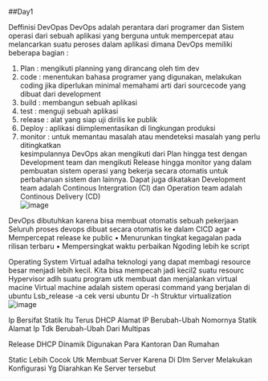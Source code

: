 ##Day1

Deffinisi DevOpas 
DevOps adalah perantara dari programer dan Sistem operasi dari sebuah aplikasi yang berguna untuk mempercepat atau melancarkan suatu peroses dalam aplikasi dimana DevOps memiliki beberapa bagian :
1. Plan : mengikuti planning yang dirancang oleh tim dev
2. code : menentukan bahasa programer yang digunakan, melakukan coding jika diperlukan minimal memahami arti dari sourcecode yang dibuat dari development 
3. build : membangun sebuah aplikasi
4. test : menguji sebuah aplikasi
5. release : alat yang siap uji dirilis ke publik
6. Deploy : aplikasi diimplementasikan di lingkungan produksi
7. monitor : untuk memantau masalah atau mendeteksi masalah yang perlu ditingkatkan <br>
kesimpulannya DevOps akan mengikuti dari Plan hingga test dengan Development team dan mengikuti Release hingga monitor yang dalam pembuatan sistem operasi yang bekerja secara otomatis untuk perbaharuan sistem dan lainnya. Dapat juga dikatakan Development team adalah Continous Intergration (CI)  dan Operation team adalah Continous Delivery (CD) <br>
![image](https://github.com/user-attachments/assets/12278286-afb8-4e36-9870-d6392fa422cb) <br>

DevOps dibutuhkan karena bisa membuat otomatis sebuah pekerjaan Seluruh proses devops dibuat secara otomatis ke dalam CICD agar
•	Mempercepat release ke public
•	Menurunkan tingkat kegagalan pada rilisan terbaru
•	Mempersingkat waktu perbaikan
Ngoding lebih ke script 

Operating System
Virtual adalha teknologi yang dapat membagi resource besar menjadi lebih kecil. 
Kita bisa mempecah jadi kecil2 suatu resourc
Hypervisor adlh suatu program utk membuat dan menjalankan virtual macine
Virtual machine adalah sistem operasi command yang berjalan di ubuntu 
Lsb_release -a cek versi ubuntu
Dr -h
Struktur virtualization
![image](https://github.com/user-attachments/assets/d617ce80-c90b-4f52-b93e-59f84dabfd12) <br>

Ip Bersifat Statik Itu Terus 
DHCP Alamat IP Berubah-Ubah Nomornya
Statik Alamat Ip Tdk Berubah-Ubah Dari Multipas

Release 
DHCP Dinamik Digunakan Para Kantoran Dan Rumahan 

Static Lebih Cocok Utk Membuat Server Karena Di Dlm Server Melakukan Konfigurasi Yg Diarahkan Ke Server tersebut







